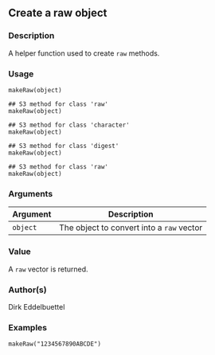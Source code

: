 Create a raw object
-------------------

### Description

A helper function used to create `raw` methods.

### Usage

    makeRaw(object)

    ## S3 method for class 'raw'
    makeRaw(object)

    ## S3 method for class 'character'
    makeRaw(object)

    ## S3 method for class 'digest'
    makeRaw(object)

    ## S3 method for class 'raw'
    makeRaw(object)

### Arguments

| Argument | Description                               |
|----------|-------------------------------------------|
| `object` | The object to convert into a `raw` vector |

### Value

A `raw` vector is returned.

### Author(s)

Dirk Eddelbuettel

### Examples

    makeRaw("1234567890ABCDE")

